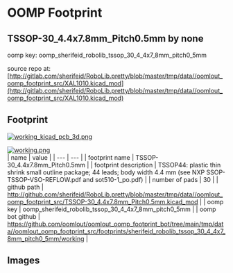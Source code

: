 # OOMP Footprint  
## TSSOP-30_4.4x7.8mm_Pitch0.5mm  by none  
  
oomp key: oomp_sherifeid_robolib_tssop_30_4_4x7_8mm_pitch0_5mm  
  
source repo at: [http://gitlab.com/sherifeid/RoboLib.pretty/blob/master/tmp/data//oomlout_oomp_footprint_src/XAL1010.kicad_mod](http://gitlab.com/sherifeid/RoboLib.pretty/blob/master/tmp/data//oomlout_oomp_footprint_src/XAL1010.kicad_mod)  
## Footprint  
  
[![working_kicad_pcb_3d.png](working_kicad_pcb_3d_600.png)](working_kicad_pcb_3d.png)  
  
[![working.png](working_600.png)](working.png)  
| name | value | 
| --- | --- | 
| footprint name | TSSOP-30_4.4x7.8mm_Pitch0.5mm | 
| footprint description | TSSOP44: plastic thin shrink small outline package; 44 leads; body width 4.4 mm (see NXP SSOP-TSSOP-VSO-REFLOW.pdf and sot510-1_po.pdf) | 
| number of pads | 30 | 
| github path | http://github.com/sherifeid/RoboLib.pretty/blob/master/tmp/data//oomlout_oomp_footprint_src/TSSOP-30_4.4x7.8mm_Pitch0.5mm.kicad_mod | 
| oomp key | oomp_sherifeid_robolib_tssop_30_4_4x7_8mm_pitch0_5mm | 
| oomp bot github | https://github.com/oomlout/oomlout_oomp_footprint_bot/tree/main/tmp/data//oomlout_oomp_footprint_src/footprints/sherifeid_robolib_tssop_30_4_4x7_8mm_pitch0_5mm/working | 
## Images  
